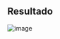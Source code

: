 ## Resultado
![image](https://github.com/user-attachments/assets/1c215421-04e0-491f-a1dc-e3745bff5908)
